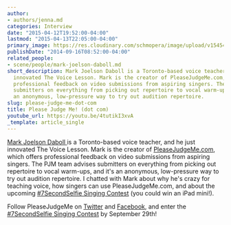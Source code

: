 ```yaml
---
author:
- authors/jenna.md
categories: Interview
date: "2015-04-12T19:52:00-04:00"
lastmod: "2015-04-13T22:05:00-04:00"
primary_image: https://res.cloudinary.com/schmopera/image/upload/v1545409169/media/webhook-uploads/1428882636649/PJM-CoverPage-copy.png
publishDate: "2014-09-16T08:52:00-04:00"
related_people:
- scene/people/mark-joelson-daboll.md
short_description: Mark Joelson Daboll is a Toronto-based voice teacher, and he just
  innovated The Voice Lesson. Mark is the creator of PleaseJudgeMe.com, which offers
  professional feedback on video submissions from aspiring singers. The PJM team advises
  submitters on everything from picking out repertoire to vocal warm-ups, and it’s
  an anonymous, low-pressure way to try out audition repertoire.
slug: please-judge-me-dot-com
title: Please Judge Me! (dot com)
youtube_url: https://youtu.be/4tutikI3xvA
_template: article_single
---
```


[Mark Joelson Daboll ](http://www.pleasejudgeme.com/judge-team.html)is a Toronto-based voice teacher, and he just innovated The Voice Lesson. Mark is the creator of [PleaseJudgeMe.com](http://www.pleasejudgeme.com/home.html), which offers professional feedback on video submissions from aspiring singers. The PJM team advises submitters on everything from picking out repertoire to vocal warm-ups, and it's an anonymous, low-pressure way to try out audition repertoire. I chatted with Mark about why he's crazy for teaching voice, how singers can use PleaseJudgeMe.com, and about the upcoming [#7SecondSelfie Singing Contest](http://www.pleasejudgeme.com/7secondselfie.html) (you could win an iPad mini!).

Follow PleaseJudgeMe on [Twitter](https://twitter.com/_PleaseJudgeMe) and [Facebook](https://www.facebook.com/PleaseJudgeMe), and enter the [#7SecondSelfie Singing Contest](http://www.pleasejudgeme.com/7secondselfie.html) by September 29th!
